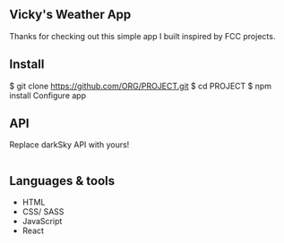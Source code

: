 
## Vicky's Weather App 

Thanks for checking out this simple app I built inspired by FCC projects. 

## Install 
$ git clone https://github.com/ORG/PROJECT.git
$ cd PROJECT
$ npm install
Configure app

## API 

Replace darkSky API with yours! 
``` const weatherAPI = "[FILL_IN_YOUR_DARKSKY_API]";
```

## Languages & tools
- HTML
- CSS/ SASS
- JavaScript
- React

